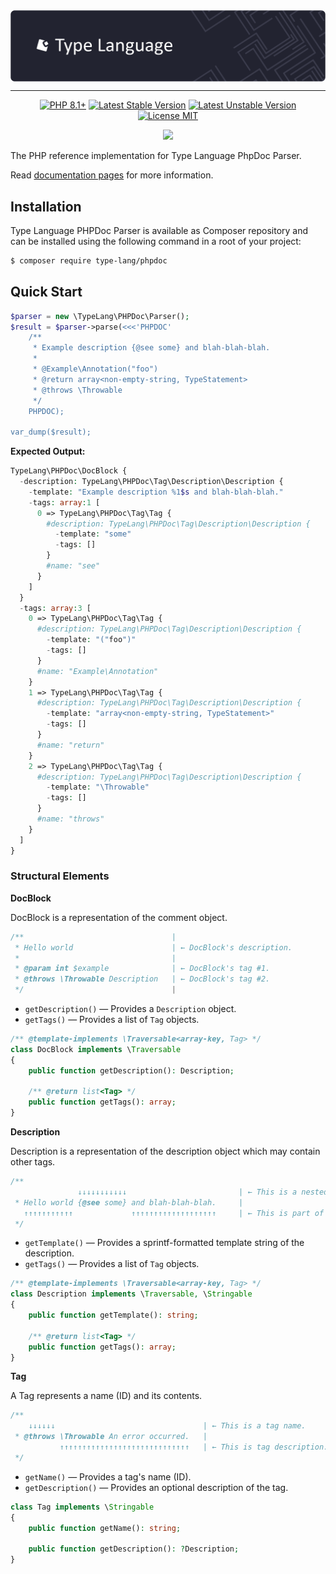 <a href="https://github.com/php-type-language" target="_blank">
    <img align="center" src="https://github.com/php-type-language/.github/blob/master/assets/dark.png?raw=true">
</a>

---

<p align="center">
    <a href="https://packagist.org/packages/type-lang/phpdoc"><img src="https://poser.pugx.org/type-lang/phpdoc/require/php?style=for-the-badge" alt="PHP 8.1+"></a>
    <a href="https://packagist.org/packages/type-lang/phpdoc"><img src="https://poser.pugx.org/type-lang/phpdoc/version?style=for-the-badge" alt="Latest Stable Version"></a>
    <a href="https://packagist.org/packages/type-lang/phpdoc"><img src="https://poser.pugx.org/type-lang/phpdoc/v/unstable?style=for-the-badge" alt="Latest Unstable Version"></a>
    <a href="https://raw.githubusercontent.com/php-type-language/phpdoc/blob/master/LICENSE"><img src="https://poser.pugx.org/type-lang/phpdoc/license?style=for-the-badge" alt="License MIT"></a>
</p>
<p align="center">
    <a href="https://github.com/php-type-language/phpdoc/actions"><img src="https://github.com/php-type-language/phpdoc/workflows/tests/badge.svg"></a>
</p>

The PHP reference implementation for Type Language PhpDoc Parser.

Read [documentation pages](https://phpdoc.io) for more information.

## Installation

Type Language PHPDoc Parser is available as Composer repository and can
be installed using the following command in a root of your project:

```sh
$ composer require type-lang/phpdoc
```

## Quick Start

```php
$parser = new \TypeLang\PHPDoc\Parser();
$result = $parser->parse(<<<'PHPDOC'
    /**
     * Example description {@see some} and blah-blah-blah.
     *
     * @Example\Annotation("foo")
     * @return array<non-empty-string, TypeStatement>
     * @throws \Throwable
     */
    PHPDOC);

var_dump($result);
```

**Expected Output:**
```php
TypeLang\PHPDoc\DocBlock {
  -description: TypeLang\PHPDoc\Tag\Description\Description {
    -template: "Example description %1$s and blah-blah-blah."
    -tags: array:1 [
      0 => TypeLang\PHPDoc\Tag\Tag {
        #description: TypeLang\PHPDoc\Tag\Description\Description {
          -template: "some"
          -tags: []
        }
        #name: "see"
      }
    ]
  }
  -tags: array:3 [
    0 => TypeLang\PHPDoc\Tag\Tag {
      #description: TypeLang\PHPDoc\Tag\Description\Description {
        -template: "("foo")"
        -tags: []
      }
      #name: "Example\Annotation"
    }
    1 => TypeLang\PHPDoc\Tag\Tag {
      #description: TypeLang\PHPDoc\Tag\Description\Description {
        -template: "array<non-empty-string, TypeStatement>"
        -tags: []
      }
      #name: "return"
    }
    2 => TypeLang\PHPDoc\Tag\Tag {
      #description: TypeLang\PHPDoc\Tag\Description\Description {
        -template: "\Throwable"
        -tags: []
      }
      #name: "throws"
    }
  ]
}
```

### Structural Elements

**DocBlock**

DocBlock is a representation of the comment object.

```php
/**                                 |
 * Hello world                      | ← DocBlock's description.
 *                                  |
 * @param int $example              | ← DocBlock's tag #1.
 * @throws \Throwable Description   | ← DocBlock's tag #2.
 */                                 |
```

- `getDescription()` ― Provides a `Description` object.
- `getTags()` ― Provides a list of `Tag` objects.

```php
/** @template-implements \Traversable<array-key, Tag> */
class DocBlock implements \Traversable
{
    public function getDescription(): Description;
    
    /** @return list<Tag> */
    public function getTags(): array;
}
```

**Description**

Description is a representation of the description object which may contain
other tags.

```php
/**
               ↓↓↓↓↓↓↓↓↓↓↓                         | ← This is a nested tag of the description.
 * Hello world {@see some} and blah-blah-blah.     |
   ↑↑↑↑↑↑↑↑↑↑↑             ↑↑↑↑↑↑↑↑↑↑↑↑↑↑↑↑↑↑↑     | ← This is part of the template.
 */
```

- `getTemplate()` ― Provides a sprintf-formatted template string of the description.
- `getTags()` ― Provides a list of `Tag` objects.

```php
/** @template-implements \Traversable<array-key, Tag> */
class Description implements \Traversable, \Stringable
{
    public function getTemplate(): string;

    /** @return list<Tag> */
    public function getTags(): array;
}
```

**Tag**

A Tag represents a name (ID) and its contents.

```php
/**
    ↓↓↓↓↓↓                                 | ← This is a tag name.
 * @throws \Throwable An error occurred.   |
           ↑↑↑↑↑↑↑↑↑↑↑↑↑↑↑↑↑↑↑↑↑↑↑↑↑↑↑↑↑   | ← This is tag description.
 */
```

- `getName()` ― Provides a tag's name (ID).
- `getDescription()` ― Provides an optional description of the tag.

```php
class Tag implements \Stringable
{
    public function getName(): string;

    public function getDescription(): ?Description;
}
```
